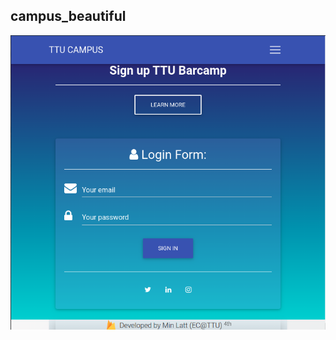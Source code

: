 ## campus_beautiful
![Image](https://github.com/minlaxz/campus_beautiful/blob/master/Screenshot%20from%202020-02-26%2023-25-31.png)
